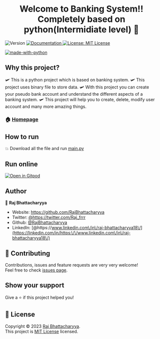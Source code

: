 <h1 align="center">
<b>Welcome to Banking System!!</b>
<br>
Completely based on python(Intermidiate level) 👋
</h1>
<p>
  <img alt="Version" src="https://img.shields.io/badge/version-0.1.0-blue.svg?cacheSeconds=2592000" />
  <a href="https://github.com/RajBhattacharyya/Python-banking-project" target="_blank">
    <img alt="Documentation" src="https://img.shields.io/badge/documentation-yes-brightgreen.svg" />
  </a>
  <a href="https://github.com/RajBhattacharyya/Python-banking-project/blob/master/license" target="_blank">
    <img alt="License: MIT License" src="https://img.shields.io/badge/License-MIT License-yellow.svg" />
  </a>
</p>

[![made-with-python](https://ForTheBadge.com/images/badges/made-with-python.svg)](https://www.python.org/)

## Why this project?

🛩️ This is a python project which is based on banking system. 
🛩️ This project uses binary file to store data.
🛩️ With this project you can create your pseudo bank account and understand the different aspects of a banking system.
🛩️ This project will help you to create, delete, modify user account and many more amazing things.

### 🏠 [Homepage](https://github.com/RajBhattacharyya/Python-banking-project)

## How to run

💥 Download all the file and run [main.py](https://github.com/RajBhattacharyya/Python-banking-project/blob/master/core/main.py)

## Run online

[![Open in Gitpod](https://gitpod.io/button/open-in-gitpod.svg)](https://gitpod.io/?editor=code#https://github.com/RajBhattacharyya/Python-banking-project)


## Author

👤 **Raj Bhattacharyya**

* Website: https://github.com/RajBhattacharyya
* Twitter: [@https:\/\/twitter.com\/Raj\_frrr](https://twitter.com/https:\/\/twitter.com\/Raj\_frrr)
* Github: [@RajBhattacharyya](https://github.com/RajBhattacharyya)
* LinkedIn: [@https:\/\/www.linkedin.com\/in\/raj-bhattacharyya18\/](https://linkedin.com/in/https:\/\/www.linkedin.com\/in\/raj-bhattacharyya18\/)

## 🤝 Contributing

Contributions, issues and feature requests are very very welcome!<br />Feel free to check [issues page](https://github.com/RajBhattacharyya/Python-banking-project/issues). 

## Show your support

Give a ⭐️ if this project helped you!

## 📝 License

Copyright © 2023 [Raj Bhattacharyya](https://github.com/RajBhattacharyya).<br />
This project is [MIT License](https://github.com/RajBhattacharyya/Python-banking-project/blob/master/license) licensed.
